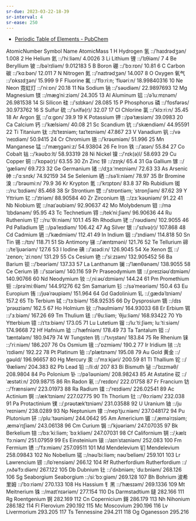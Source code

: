 ```yaml
---
sr-due: 2023-03-22-18-39
sr-interval: 4
sr-ease: 250
---
```



- [Periodic Table of Elements - PubChem](https://pubchem.ncbi.nlm.nih.gov/periodic-table/)

AtomicNumber    Symbol  Name                    AtomicMass
1       H       Hydrogen        氢      ::/ˈhaɪdrədʒən/ 1.008
2       He      Helium  氦      ::/ˈhiːliəm/    4.0026
3       Li      Lithium 锂      ::/ˈlɪθiəm/     7
4       Be      Beryllium       铍      ::/bəˈrɪliəm/   9.012183
5       B       Boron   硼      ::/ˈbɔːrɒn/     10.81
6       C       Carbon  碳      ::/ˈkɑːbən/     12.011
7       N       Nitrogen        氮      ::/ˈnaɪtrədʒən/ 14.007
8       O       Oxygen  氧气    ::/ˈɒksɪdʒən/   15.999
9       F       Fluorine        氟      ::/ˈflɔːriːn; ˈflʊəriːn/        18.99840316
10      Ne      Neon    霓虹灯  ::/ˈniːɒn/      20.18
11      Na      Sodium  钠      ::/ˈsəʊdiəm/    22.9897693
12      Mg      Magnesium       镁      ::/mæɡˈniːziəm/ 24.305
13      Al      Aluminum        铝      ::/əˈluːmɪnəm/  26.981538
14      Si      Silicon 硅      ::/ˈsɪlɪkən/    28.085
15      P       Phosphorus      磷      ::/ˈfɒsfərəs/   30.973762
16      S       Sulfur  硫      ::/ˈsʌlfə(r)/   32.07
17      Cl      Chlorine        氯      ::/ˈklɔːriːn/   35.45
18      Ar      Argon   氩      ::/ˈɑːɡɒn/      39.9
19      K       Potassium       钾      ::/pəˈtæsiəm/   39.0983
20      Ca      Calcium 钙      ::/ˈkælsiəm/    40.08
21      Sc      Scandium        钪      ::/ˈskændiəm/   44.95591
22      Ti      Titanium        钛      ::/tɪˈteɪniəm; taɪˈteɪniəm/     47.867
23      V       Vanadium        钒      ::/vəˈneɪdiəm/  50.9415
24      Cr      Chromium        铬      ::/ˈkrəʊmiəm/   51.996
25      Mn      Manganese       锰      ::/ˈmæŋɡəniːz/  54.93804
26      Fe      Iron    铁      ::/ˈaɪən/       55.84
27      Co      Cobalt  钴      ::/ˈkəʊbɔːlt/   58.93319
28      Ni      Nickel  镍      ::/ˈnɪk(ə)l/    58.693
29      Cu      Copper  铜      ::/ˈkɒpə(r)/    63.55
30      Zn      Zinc    锌      ::/zɪŋk/        65.4
31      Ga      Gallium 镓      ::/ˈɡæliəm/     69.723
32      Ge      Germanium       锗      ::/dʒɜːˈmeɪniəm/        72.63
33      As      Arsenic 砷      ::/ˈɑːsnɪk/     74.92159
34      Se      Selenium        硒      ::/səˈliːniəm/  78.97
35      Br      Bromine 溴      ::/ˈbrəʊmiːn/   79.9
36      Kr      Krypton 氪      ::/ˈkrɪptɒn/    83.8
37      Rb      Rubidium        铷      ::/ruːˈbɪdiəm/  85.468
38      Sr      Strontium       锶      ::/ˈstrɒntiəm; ˈstrɒnʃiəm/      87.62
39      Y       Yttrium 钇      ::/ˈɪtriəm/     88.90584
40      Zr      Zirconium       锆      ::/zɜːˈkəʊniəm/ 91.22
41      Nb      Niobium 铌      ::/naɪˈəʊbiəm/  92.90637
42      Mo      Molybdenum      钼      ::/məˈlɪbdənəm/ 95.95
43      Tc      Technetium      锝      ::/tekˈniːʃiəm/ 96.90636
44      Ru      Ruthenium       钌      ::/ruːˈθiːniəm/ 101.1
45      Rh      Rhodium 铑      ::/ˈrəʊdiəm/    102.9055
46      Pd      Palladium       钯      ::/pəˈleɪdiəm/  106.42
47      Ag      Silver  银      ::/ˈsɪlvə(r)/   107.868
48      Cd      Cadmium 镉      ::/ˈkædmiəm/    112.41
49      In      Indium  铟      ::/ˈɪndiəm/     114.818
50      Sn      Tin     锡      ::/tɪn/ 118.71
51      Sb      Antimony        锑      ::/ˈæntɪməni/   121.76
52      Te      Tellurium       碲      ::/teˈljʊəriəm/ 127.6
53      I       Iodine  碘      ::/ˈaɪədiːn/    126.9045
54      Xe      Xenon   氙      ::/ˈzenɒn; ˈziːnɒn/     131.29
55      Cs      Cesium  铯      ::/ˈsiːzɪəm/    132.905452
56      Ba      Barium  钡      ::/ˈbeəriəm/    137.33
57      La      Lanthanum       镧      ::/ˈlænθənəm/   138.9055
58      Ce      Cerium  铈      ::/ˈsɪəriəm/    140.116
59      Pr      Praseodymium    镨      ::/ˌpreɪziəʊˈdɪmiəm/    140.90766
60      Nd      Neodymium       钕      ::/ˌniːəʊˈdɪmiəm/       144.24
61      Pm      Promethium      钷      ::/prəˈmiːθiəm/ 144.91276
62      Sm      Samarium        钐      ::/səˈmeəriəm/  150.4
63      Eu      Europium        铕      ::/jʊəˈrəʊpiəm/ 151.964
64      Gd      Gadolinium      钆      ::/ˌɡædəˈlɪniəm/        157.2
65      Tb      Terbium 铽      ::/ˈtɜːbiəm/    158.92535
66      Dy      Dysprosium      镝      ::/dɪsˈprəʊziəm/        162.5
67      Ho      Holmium 钬      ::/ˈhəʊlmiəm/   164.93033
68      Er      Erbium  铒      ::/ˈɜːbiəm/     167.26
69      Tm      Thulium 铥      ::/ˈθuːliəm; ˈθjuːliəm/ 168.93422
70      Yb      Ytterbium       镱      ::/ɪˈtɜːbiəm/   173.05
71      Lu      Lutetium        镏      ::/luːˈtiːʃiəm; luːˈtiːsiəm/    174.9668
72      Hf      Hafnium 铪      ::/ˈhæfniəm/    178.49
73      Ta      Tantalum        钽      ::/ˈtæntələm/   180.9479
74      W       Tungsten        钨      ::/ˈtʌŋstən/    183.84
75      Re      Rhenium 铼      ::/ˈriːniəm/    186.207
76      Os      Osmium  锇      ::/ˈɒzmiəm/     190.2
77      Ir      Iridium 铱      ::/ɪˈrɪdiəm/    192.22
78      Pt      Platinum        铂      ::/ˈplætɪnəm/   195.08
79      Au      Gold    黄金    ::/ɡəʊld/       196.96657
80      Hg      Mercury 汞      ::/ˈmɜːkjəri/   200.59
81      Tl      Thallium        铊      ::/ˈθæliəm/     204.383
82      Pb      Lead    铅      ::/liːd/        207
83      Bi      Bismuth 铋      ::/ˈbɪzməθ/     208.9804
84      Po      Polonium        钋      ::/pəˈləʊniəm/  208.98243
85      At      Astatine        砹      ::/ˈæstətiːn/   209.98715
86      Rn      Radon   氡      ::/ˈreɪdɒn/     222.01758
87      Fr      Francium        钫      ::/ˈfrænsiəm/   223.01973
88      Ra      Radium  镭      ::/ˈreɪdiəm/    226.02541
89      Ac      Actinium        锕      ::/ækˈtɪniəm/   227.02775
90      Th      Thorium 钍      ::/ˈθɔːriəm/    232.038
91      Pa      Protactinium    镤      ::/ˌprəʊtækˈtɪniəm/     231.03588
92      U       Uranium 铀      ::/juˈreɪniəm/  238.0289
93      Np      Neptunium       镎      ::/nepˈtjuːniəm/        237.048172
94      Pu      Plutonium       钚      ::/pluːˈtəʊniəm/        244.0642
95      Am      Americium       镅      ::/ˌæməˈrɪsiəm; ˌæməˈrɪʃiəm/    243.06138
96      Cm      Curium  锔      ::/ˈkjʊəriəm/   247.07035
97      Bk      Berkelium       锫      ::/bɜːˈkiːliəm; ˈbɜːkliəm/      247.07031
98      Cf      Californium     锎      ::/ˌkælɪˈfɔːniəm/       251.07959
99      Es      Einsteinium     锿      ::/aɪnˈstaɪniəm/        252.083
100     Fm      Fermium 镄      ::/ˈfɜːmiəm/    257.09511
101     Md      Mendelevium     钔      Mendelevium     258.09843
102     No      Nobelium        锘      ::/nəʊˈbiːliəm; nəʊˈbeliəm/     259.101
103     Lr      Lawrencium      铹      ::/lɒˈrensiəm/  266.12
104     Rf      Rutherfordium   Rutherfordium   ::/ˌrʌðəˈfɔːdiəm/       267.122
105     Db      Dubnium 钍      ::/ˈdʌbniəm; ˈduːbniəm/ 268.126
106     Sg      Seaborgium      Seaborgium      ::/siːˈbɔːɡiəm/ 269.128
107     Bh      Bohrium 波希里姆        ::/ˈbɔːriəm/    270.133
108     Hs      Hassium 钅黑    ::/ˈhæsɪəm/     269.1336
109     Mt      Meitnerium      铢      ::/maɪtˈnɪəriəm/        277.154
110     Ds      Darmstadtium    鐽              282.166
111     Rg      Roentgenium     锕              282.169
112     Cn      Copernicium     鎶              286.179
113     Nh      Nihonium                        286.182
114     Fl      Flerovium                       290.192
115     Mc      Moscovium                       290.196
116     Lv      Livermorium                     293.205
117     Ts      Tennessine                      294.211
118     Og      Oganesson                       295.216